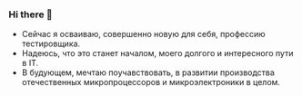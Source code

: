 ### Hi there 👋

- Сейчас я осваиваю, совершенно новую для себя, профессию тестировщика.
- Надеюсь, что это станет началом, моего долгого и интересного пути в IT.
- В будующем, мечтаю поучавствовать, в развитии производства отечественных микропроцессоров и микроэлектроники в целом. 
